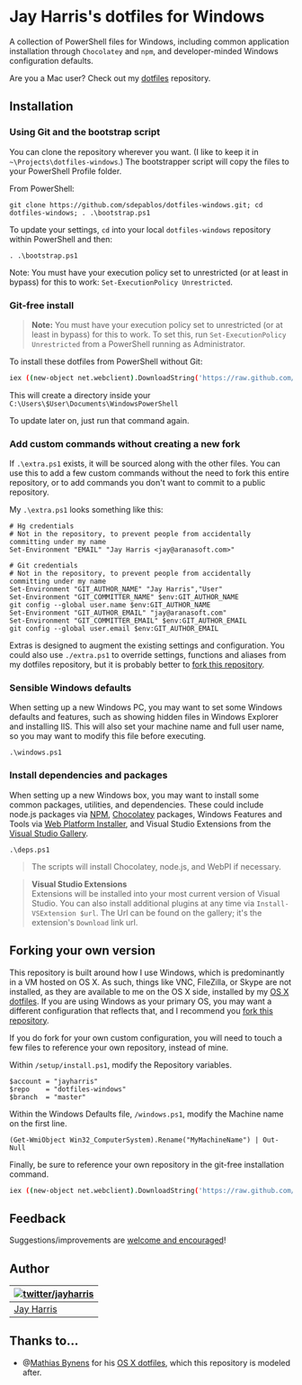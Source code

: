 ﻿# Jay Harris's dotfiles for Windows

A collection of PowerShell files for Windows, including common application installation through `Chocolatey` and `npm`, and developer-minded Windows configuration defaults. 

Are you a Mac user? Check out my [dotfiles](https://github.com/jayharris/dotfiles) repository.

## Installation

### Using Git and the bootstrap script

You can clone the repository wherever you want. (I like to keep it in `~\Projects\dotfiles-windows`.) The bootstrapper script will copy the files to your PowerShell Profile folder.

From PowerShell:
```posh
git clone https://github.com/sdepablos/dotfiles-windows.git; cd dotfiles-windows; . .\bootstrap.ps1
```

To update your settings, `cd` into your local `dotfiles-windows` repository within PowerShell and then:

```posh
. .\bootstrap.ps1
```

Note: You must have your execution policy set to unrestricted (or at least in bypass) for this to work: `Set-ExecutionPolicy Unrestricted`.

### Git-free install

> **Note:** You must have your execution policy set to unrestricted (or at least in bypass) for this to work. To set this, run `Set-ExecutionPolicy Unrestricted` from a PowerShell running as Administrator.

To install these dotfiles from PowerShell without Git:

```bash
iex ((new-object net.webclient).DownloadString('https://raw.github.com/sdepablos/dotfiles-windows/master/setup/install.ps1'))
```

This will create a directory inside your `C:\Users\$User\Documents\WindowsPowerShell`

To update later on, just run that command again.

### Add custom commands without creating a new fork

If `.\extra.ps1` exists, it will be sourced along with the other files. You can use this to add a few custom commands without the need to fork this entire repository, or to add commands you don't want to commit to a public repository.

My `.\extra.ps1` looks something like this:

```posh
# Hg credentials
# Not in the repository, to prevent people from accidentally committing under my name
Set-Environment "EMAIL" "Jay Harris <jay@aranasoft.com>"

# Git credentials
# Not in the repository, to prevent people from accidentally committing under my name
Set-Environment "GIT_AUTHOR_NAME" "Jay Harris","User"
Set-Environment "GIT_COMMITTER_NAME" $env:GIT_AUTHOR_NAME
git config --global user.name $env:GIT_AUTHOR_NAME
Set-Environment "GIT_AUTHOR_EMAIL" "jay@aranasoft.com"
Set-Environment "GIT_COMMITTER_EMAIL" $env:GIT_AUTHOR_EMAIL
git config --global user.email $env:GIT_AUTHOR_EMAIL
```

Extras is designed to augment the existing settings and configuration. You could also use `./extra.ps1` to override settings, functions and aliases from my dotfiles repository, but it is probably better to [fork this repository](#forking-your-own-version).

### Sensible Windows defaults

When setting up a new Windows PC, you may want to set some Windows defaults and features, such as showing hidden files in Windows Explorer and installing IIS. This will also set your machine name and full user name, so you may want to modify this file before executing.

```post
.\windows.ps1
```

### Install dependencies and packages

When setting up a new Windows box, you may want to install some common packages, utilities, and dependencies. These could include node.js packages via [NPM](https://www.npmjs.org), [Chocolatey](http://chocolatey.org/) packages, Windows Features and Tools via [Web Platform Installer](https://www.microsoft.com/web/downloads/platform.aspx), and Visual Studio Extensions from the [Visual Studio Gallery](http://visualstudiogallery.msdn.microsoft.com/).

```posh
.\deps.ps1
```

> The scripts will install Chocolatey, node.js, and WebPI if necessary.

> **Visual Studio Extensions**  
> Extensions will be installed into your most current version of Visual Studio. You can also install additional plugins at any time via `Install-VSExtension $url`. The Url can be found on the gallery; it's the extension's `Download` link url.



## Forking your own version

This repository is built around how I use Windows, which is predominantly in a VM hosted on OS X. As such, things like VNC, FileZilla, or Skype are not installed, as they are available to me on the OS X side, installed by my [OS X dotfiles](https://github.com/jayharris/dotfiles). If you are using Windows as your primary OS, you may want a different configuration that reflects that, and I recommend you [fork this repository](https://github.com/jayharris/dotfiles-windows/fork).

If you do fork for your own custom configuration, you will need to touch a few files to reference your own repository, instead of mine.

Within `/setup/install.ps1`, modify the Repository variables.
```posh
$account = "jayharris"
$repo    = "dotfiles-windows"
$branch  = "master"
```

Within the Windows Defaults file, `/windows.ps1`, modify the Machine
name on the first line.
```posh
(Get-WmiObject Win32_ComputerSystem).Rename("MyMachineName") | Out-Null
```

Finally, be sure to reference your own repository in the git-free installation command.
```bash
iex ((new-object net.webclient).DownloadString('https://raw.github.com/$account/$repo/$branch/setup/install.ps1'))
```

## Feedback

Suggestions/improvements are
[welcome and encouraged](https://github.com/jayharris/dotfiles-windows/issues)!

## Author

| [![twitter/jayharris](http://gravatar.com/avatar/1318668b99b2d5a3900f3f7758763a69?s=70)](http://twitter.com/jayharris "Follow @jayharris on Twitter") |
|---|
| [Jay Harris](http://twitter.com/jayharris/) |

## Thanks to…

* @[Mathias Bynens](http://mathiasbynens.be/) for his [OS X dotfiles](http://mths.be/dotfiles), which this repository is modeled after.
